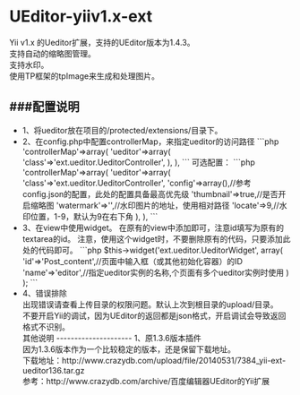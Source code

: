 UEditor-yiiv1.x-ext
===================

Yii v1.x 的Ueditor扩展，支持的UEditor版本为1.4.3。<br>
支持自动的缩略图管理。<br>
支持水印。<br>
使用TP框架的tpImage来生成和处理图片。

###配置说明
---------------------
<ul>
<li>
1、将ueditor放在项目的/protected/extensions/目录下。
</li>
<li>
2、在config.php中配置controllerMap，来指定ueditor的访问路径
```php
'controllerMap'=>array(
    'ueditor'=>array(
        'class'=>'ext.ueditor.UeditorController',
    ),
),
```
	可选配置：
```php
'controllerMap'=>array(
    'ueditor'=>array(
        'class'=>'ext.ueditor.UeditorController',
        'config'=>array(),//参考config.json的配置，此处的配置具备最高优先级
        'thumbnail'=>true,//是否开启缩略图
        'watermark'=>'',//水印图片的地址，使用相对路径
        'locate'=>9,//水印位置，1-9，默认为9在右下角
    ),
),
```
</li>
<li>
3、在view中使用widget。
    在原有的view中添加即可，注意id填写为原有的textarea的id。
    注意，使用这个widget时，不要删除原有的代码，只要添加此处的代码即可。
```php
$this->widget('ext.ueditor.UeditorWidget',
        array(
                'id'=>'Post_content',//页面中输入框（或其他初始化容器）的ID
                'name'=>'editor',//指定ueditor实例的名称,个页面有多个ueditor实例时使用
        )
);
```
</li>
<li>
4、错误排除<br>
出现错误请查看上传目录的权限问题。默认上次到根目录的upload/目录。<br>
不要开启Yii的调试，因为UEditor的返回都是json格式，开启调试会导致返回格式不识别。
</li>
其他说明
---------------------
1、原1.3.6版本插件<br>
因为1.3.6版本作为一个比较稳定的版本，还是保留下载地址。<br>
下载地址：http://www.crazydb.com/upload/file/20140531/7384_yii-ext-ueditor136.tar.gz<br>
参考：http://www.crazydb.com/archive/百度编辑器UEditor的Yii扩展<br>
